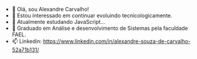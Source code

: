 - 👋 Olá, sou Alexandre Carvalho!
- 👀 Estou interessado em continuar evoluindo tecnicologicamente.
- 🌱 Atualmente estudando JavaScript...
- 💞️ Graduado em Análise e desenvolvimento de Sistemas pela faculdade FAEL.
- 📫 Linkedin: https://www.linkedin.com/in/alexandre-souza-de-carvalho-52a71b131/

<!---
AlexandreCarvalhorj/AlexandreCarvalhorj is a ✨ special ✨ repository because its `README.md` (this file) appears on your GitHub profile.
You can click the Preview link to take a look at your changes.
--->

